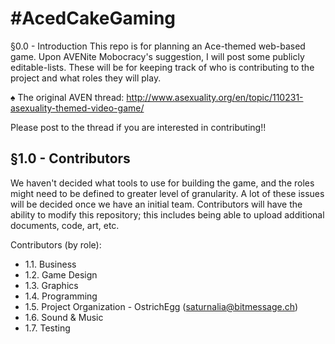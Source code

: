 #AcedCakeGaming
==============

§0.0  - Introduction
This repo is for planning an Ace-themed web-based game. Upon AVENite Mobocracy's suggestion, I will post some publicly editable-lists. These will be for keeping track of who is contributing to the project and what roles they will play.

♠ The original AVEN thread: http://www.asexuality.org/en/topic/110231-asexuality-themed-video-game/

Please post to the thread if you are interested in contributing!!

§1.0  - Contributors
--------------------------------------------
We haven't decided what tools to use for building the game, and the roles might need to be defined to greater level of granularity. A lot of these issues will be decided once we have an initial team. Contributors will have the ability to modify this repository; this includes being able to upload additional documents, code, art, etc.

Contributors (by role):
* 1.1. Business 
* 1.2. Game Design 
* 1.3. Graphics 
* 1.4. Programming 
* 1.5. Project Organization - OstrichEgg (saturnalia@bitmessage.ch)
* 1.6. Sound & Music 
* 1.7. Testing 
  
